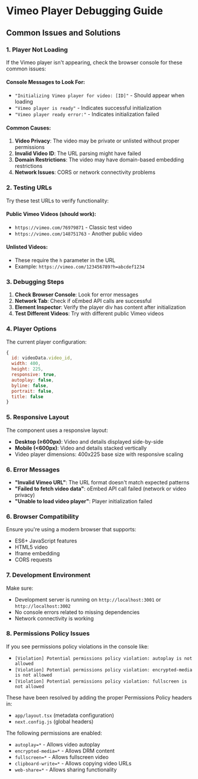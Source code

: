# Vimeo Player Debugging Guide

## Common Issues and Solutions

### 1. Player Not Loading

If the Vimeo player isn't appearing, check the browser console for these common issues:

#### Console Messages to Look For:

-   `"Initializing Vimeo player for video: [ID]"` - Should appear when loading
-   `"Vimeo player is ready"` - Indicates successful initialization
-   `"Vimeo player ready error:"` - Indicates initialization failed

#### Common Causes:

1. **Video Privacy**: The video may be private or unlisted without proper permissions
2. **Invalid Video ID**: The URL parsing might have failed
3. **Domain Restrictions**: The video may have domain-based embedding restrictions
4. **Network Issues**: CORS or network connectivity problems

### 2. Testing URLs

Try these test URLs to verify functionality:

#### Public Vimeo Videos (should work):

-   `https://vimeo.com/76979871` - Classic test video
-   `https://vimeo.com/148751763` - Another public video

#### Unlisted Videos:

-   These require the `h` parameter in the URL
-   Example: `https://vimeo.com/123456789?h=abcdef1234`

### 3. Debugging Steps

1. **Check Browser Console**: Look for error messages
2. **Network Tab**: Check if oEmbed API calls are successful
3. **Element Inspector**: Verify the player div has content after initialization
4. **Test Different Videos**: Try with different public Vimeo videos

### 4. Player Options

The current player configuration:

```javascript
{
  id: videoData.video_id,
  width: 400,
  height: 225,
  responsive: true,
  autoplay: false,
  byline: false,
  portrait: false,
  title: false
}
```

### 5. Responsive Layout

The component uses a responsive layout:

-   **Desktop (≥600px)**: Video and details displayed side-by-side
-   **Mobile (<600px)**: Video and details stacked vertically
-   Video player dimensions: 400x225 base size with responsive scaling

### 6. Error Messages

-   **"Invalid Vimeo URL"**: The URL format doesn't match expected patterns
-   **"Failed to fetch video data"**: oEmbed API call failed (network or video privacy)
-   **"Unable to load video player"**: Player initialization failed

### 6. Browser Compatibility

Ensure you're using a modern browser that supports:

-   ES6+ JavaScript features
-   HTML5 video
-   Iframe embedding
-   CORS requests

### 7. Development Environment

Make sure:

-   Development server is running on `http://localhost:3001` or `http://localhost:3002`
-   No console errors related to missing dependencies
-   Network connectivity is working

### 8. Permissions Policy Issues

If you see permissions policy violations in the console like:

-   `[Violation] Potential permissions policy violation: autoplay is not allowed`
-   `[Violation] Potential permissions policy violation: encrypted-media is not allowed`
-   `[Violation] Potential permissions policy violation: fullscreen is not allowed`

These have been resolved by adding the proper Permissions Policy headers in:

-   `app/layout.tsx` (metadata configuration)
-   `next.config.js` (global headers)

The following permissions are enabled:

-   `autoplay=*` - Allows video autoplay
-   `encrypted-media=*` - Allows DRM content
-   `fullscreen=*` - Allows fullscreen video
-   `clipboard-write=*` - Allows copying video URLs
-   `web-share=*` - Allows sharing functionality
